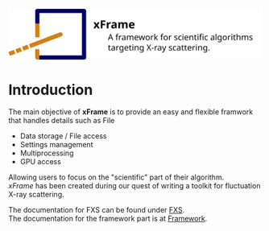 ![image](images/xFrame_logo_title.svg)
# Introduction
The main objective of __xFrame__ is to provide an easy and flexible framwork that handles details such as File

- Data storage / File access
- Settings management
- Multiprocessing
- GPU access

Allowing users to focus on the "scientific" part of their algorithm.  
*xFrame* has been created during our quest of writing a toolkit for fluctuation X-ray scattering.

The documentation for FXS can be found under [FXS](fxs/index.md).  
The documentation for the framework part is at [Framework](framework/index.md).

